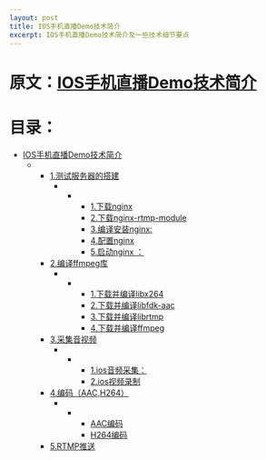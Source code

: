 ```yaml
---
layout: post
title: IOS手机直播Demo技术简介
excerpt: IOS手机直播Demo技术简介及一些技术细节要点
---
```


# 原文：[IOS手机直播Demo技术简介](https://www.zybuluo.com/qvbicfhdx/note/126161)

# 目录：

*   [IOS手机直播Demo技术简介](#ios手机直播demo技术简介)
    *   *   [1.测试服务器的搭建](#1测试服务器的搭建)
            *   *   *   [1.下载nginx](#1下载nginx)
                    *   [2.下载nginx-rtmp-module](#2下载nginx-rtmp-module)
                    *   [3.编译安装nginx:](#3编译安装nginx)
                    *   [4.配置nginx](#4配置nginx)
                    *   [5.启动nginx ：](#5启动nginx)
        *   [2.编译ffmpeg库](#2编译ffmpeg库)
            *   *   *   [1.下载并编译libx264](#1下载并编译libx264)
                    *   [2.下载并编译libfdk-aac](#2下载并编译libfdk-aac)
                    *   [3.下载并编译librtmp](#3下载并编译librtmp)
                    *   [4.下载并编译ffmpeg](#4下载并编译ffmpeg)
        *   [3.采集音视频](#3采集音视频)
            *   *   *   [1.ios音频采集：](#1ios音频采集)
                    *   [2.ios视频录制](#2ios视频录制)
        *   [4.编码（AAC,H264）](#4编码aach264)
            *   *   *   [AAC编码](#aac编码)
                    *   [H264编码](#h264编码)
        *   [5.RTMP推送](#5rtmp推送)
